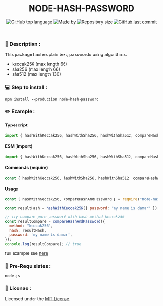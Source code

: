 <h1 align="center">
    NODE-HASH-PASSWORD
</h1>

<p align="center">
  <img alt="GitHub top language" src="https://img.shields.io/github/languages/top/damartripamungkas/node-hash-password?color=04D361&labelColor=000000">

  <a href="#">
    <img alt="Made by" src="https://img.shields.io/static/v1?label=made%20by&message=damartripamungkas&color=04D361&labelColor=000000">
  </a>
  
  <img alt="Repository size" src="https://img.shields.io/github/repo-size/damartripamungkas/node-hash-password?color=04D361&labelColor=000000">
  
  <a href="#">
    <img alt="GitHub last commit" src="https://img.shields.io/github/last-commit/damartripamungkas/node-hash-password?color=04D361&labelColor=000000">
  </a>
</p>

<br>

### 📖 Description :

This package hashes plain text, passwords using algorithms.

- keccak256 (max length 66)
- sha256 (max length 66)
- sha512 (max length 130)

### 💻 Step to install :

```
npm install --production node-hash-password
```

### ✏️ Example :

#### Typescript

```javascript
import { hashWithKeccak256, hashWithSha256, hashWithSha512, compareHashAndPassword } from "node-hash-password";
```

#### ESM (import)

```javascript
import { hashWithKeccak256, hashWithSha256, hashWithSha512, compareHashAndPassword } from "node-hash-password";
```

#### CommonJs (require)

```javascript
const { hashWithKeccak256, hashWithSha256, hashWithSha512, compareHashAndPassword } = require("node-interval-return");
```

#### Usage

```javascript
const { hashWithKeccak256, compareHashAndPassword } = require("node-hash-password");

const resultHash = hashWithKeccak256({ password: "my name is damar" }); // 0x334700c8ae0754b6660291b12ae7b663531431bbab1ebc185a45ce31b344d927

// try compare pure password with hash method keccak256
const resultCompare = compareHashAndPassword({
  method: "keccak256",
  hash: resultHash,
  password: "my name is damar",
});
console.log(resultCompare); // true
```

full example see [here](./test)

### 🧾 Pre-Requisistes :

```
node.js
```

### 📝 License :

Licensed under the [MIT License](./LICENSE).
